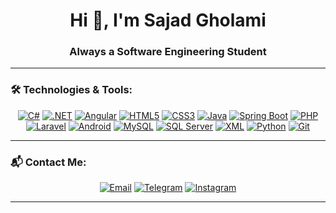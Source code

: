 <h1 align="center">Hi 👋, I'm Sajad Gholami</h1>
<h3 align="center">Always a Software Engineering Student</h3>

---

### 🛠️ Technologies & Tools:

<p align="center">
  <a href="#"><img src="https://img.shields.io/badge/C%23-239120?style=for-the-badge&logo=csharp&logoColor=white" alt="C#" /></a>
  <a href="#"><img src="https://img.shields.io/badge/.NET-512BD4?style=for-the-badge&logo=dotnet&logoColor=white" alt=".NET" /></a>
  <a href="#"><img src="https://img.shields.io/badge/Angular-DD0031?style=for-the-badge&logo=angular&logoColor=white" alt="Angular" /></a>
  <a href="#"><img src="https://img.shields.io/badge/HTML5-E34F26?style=for-the-badge&logo=html5&logoColor=white" alt="HTML5" /></a>
  <a href="#"><img src="https://img.shields.io/badge/CSS3-1572B6?style=for-the-badge&logo=css3&logoColor=white" alt="CSS3" /></a>
  <a href="#"><img src="https://img.shields.io/badge/Java-007396?style=for-the-badge&logo=java&logoColor=white" alt="Java" /></a>
  <a href="#"><img src="https://img.shields.io/badge/Spring_Boot-6DB33F?style=for-the-badge&logo=springboot&logoColor=white" alt="Spring Boot" /></a>
  <a href="#"><img src="https://img.shields.io/badge/PHP-777BB4?style=for-the-badge&logo=php&logoColor=white" alt="PHP" /></a>
  <a href="#"><img src="https://img.shields.io/badge/Laravel-FF2D20?style=for-the-badge&logo=laravel&logoColor=white" alt="Laravel" /></a>
  <a href="#"><img src="https://img.shields.io/badge/Android-3DDC84?style=for-the-badge&logo=android&logoColor=white" alt="Android" /></a>
  <a href="#"><img src="https://img.shields.io/badge/MySQL-4479A1?style=for-the-badge&logo=mysql&logoColor=white" alt="MySQL" /></a>
  <a href="#"><img src="https://img.shields.io/badge/SQL_Server-CC2927?style=for-the-badge&logo=microsoftsqlserver&logoColor=white" alt="SQL Server" /></a>
  <a href="#"><img src="https://img.shields.io/badge/XML-FF6600?style=for-the-badge&logo=xml&logoColor=white" alt="XML" /></a>
  <a href="#"><img src="https://img.shields.io/badge/Python-3776AB?style=for-the-badge&logo=python&logoColor=white" alt="Python" /></a>
  <a href="#"><img src="https://img.shields.io/badge/Git-F05032?style=for-the-badge&logo=git&logoColor=white" alt="Git" /></a>
</p>

---

### 📬 Contact Me:

<p align="center">
  <a href="mailto:Evan.dev127@gmail.com"><img src="https://img.shields.io/badge/Email-EA4335?style=for-the-badge&logo=gmail&logoColor=white" alt="Email" /></a>
  <a href="https://t.me/ASCII_83_71_72"><img src="https://img.shields.io/badge/Telegram-2CA5E0?style=for-the-badge&logo=telegram&logoColor=white" alt="Telegram" /></a>
  <a href="https://instagram.com/Evan_ir_official"><img src="https://img.shields.io/badge/Instagram-E4405F?style=for-the-badge&logo=instagram&logoColor=white" alt="Instagram" /></a>
</p>

---
